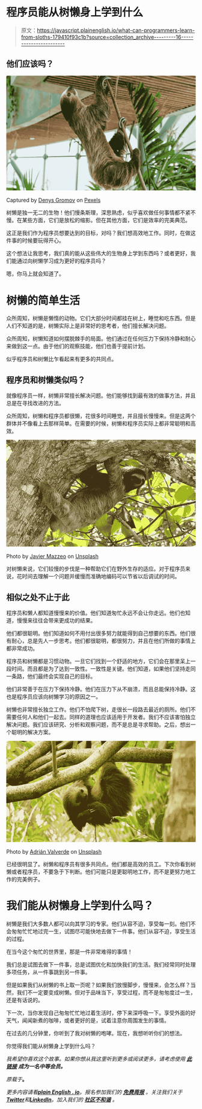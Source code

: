 # 程序员能从树懒身上学到什么

> 原文：<https://javascript.plainenglish.io/what-can-programmers-learn-from-sloths-179410f93c1b?source=collection_archive---------16----------------------->

## 他们应该吗？

![](img/89bc54e11046fe41b83f8035044cd7ba.png)

Captured by [Denys Gromov](https://www.pexels.com/sk-sk/@jdgromov?utm_content=attributionCopyText&utm_medium=referral&utm_source=pexels) on [Pexels](https://www.pexels.com/sk-sk/fotka/zviera-roztomily-divy-vetva-stromu-4835276/?utm_content=attributionCopyText&utm_medium=referral&utm_source=pexels)

树懒是独一无二的生物！他们慢条斯理，深思熟虑，似乎喜欢做任何事情都不紧不慢。在某些方面，它们是放松的缩影。但在其他方面，它们是效率的完美典范。

这正是我们作为程序员想要达到的目标，对吗？我们想高效地工作。同时，在做这件事的时候要玩得开心。

这个想法让我思考，我们真的能从这些伟大的生物身上学到东西吗？或者更好，我们能通过向树懒学习成为更好的程序员吗？

嗯，你马上就会知道了。

# 树懒的简单生活

众所周知，树懒是懒惰的动物。它们大部分时间都挂在树上，睡觉和吃东西。但是人们不知道的是，树懒实际上是非常好的思考者，他们擅长解决问题。

众所周知，树懒知道如何摆脱棘手的局面。他们通过在任何压力下保持冷静和耐心来做到这一点。由于他们的观察技能，他们也善于提前计划。

似乎程序员和树懒比乍看起来有更多的共同点。

## 程序员和树懒类似吗？

就像程序员一样，树懒非常擅长解决问题。他们能够找到最有效的做事方法，并且总是在寻找改进的方法。

众所周知，树懒和程序员都很懒，花很多时间睡觉，并且擅长慢慢来。但是这两个群体并不像看上去那样简单。在需要的时候，树懒和程序员实际上都非常聪明和高效。

![](img/63ef243345085c1e15badad7a1df408e.png)

Photo by [Javier Mazzeo](https://unsplash.com/@javier365?utm_source=unsplash&utm_medium=referral&utm_content=creditCopyText) on [Unsplash](https://unsplash.com/s/photos/sloth?utm_source=unsplash&utm_medium=referral&utm_content=creditCopyText)

对树懒来说，它们较慢的步伐是一种帮助它们在野外生存的适应。对于程序员来说，花时间去理解一个问题并缓慢而准确地编码可以节省以后调试的时间。

## 相似之处不止于此

程序员和懒人都知道慢慢来的价值。他们知道匆忙永远不会让你走远。他们也知道，慢慢来往往会带来更成功的结果。

他们都很聪明。他们知道如何不用付出很多努力就能得到自己想要的东西。他们很有耐心，总是先人一步思考。他们都很聪明，都很努力，并且在他们所做的事情上都非常成功。

程序员和树懒都是习惯动物。一旦它们找到一个舒适的地方，它们会在那里呆上一段时间。而且都是为了达到一致性。一致性是关键。他们知道，如果他们坚持走同一条路，他们最终会实现自己的目标。

他们非常善于在压力下保持冷静。他们在压力下从不崩溃，而且总能保持冷静。这也是程序员应该向树懒学习的原因之一。

树懒也非常擅长独立工作。他们不怕爬下树，走很长一段路去最近的厕所。他们不需要任何人和他们一起去。同样的道理也应该适用于开发者。我们不应该害怕独立解决问题。我们应该研究、分析和观察问题，而不是总是寻求帮助。之后，想出一个聪明的解决方案。

![](img/94b698ba958af3b35ff5322b44ebc835.png)

Photo by [Adrián Valverde](https://unsplash.com/@adrianvalverdem?utm_source=unsplash&utm_medium=referral&utm_content=creditCopyText) on [Unsplash](https://unsplash.com/s/photos/sloth?utm_source=unsplash&utm_medium=referral&utm_content=creditCopyText)

已经很明显了。树懒和程序员有很多共同点。他们都是高效的员工。下次你看到树懒或者程序员，不要急于下判断。他们可能只是更聪明地工作，而不是更努力地工作的完美例子。

# 我们能从树懒身上学到什么吗？

树懒是我们大多数人都可以向其学习的专家。他们从容不迫，享受每一刻。他们不会匆匆忙忙地过完一生，试图尽可能快地去做下一件事。他们从容不迫，享受生活的过程。

在当今这个匆忙的世界里，那是一件非常难得的事情！

我们总是试图去做下一件事，总是试图优化和加快我们的生活。我们经常同时处理多项任务，从一件事跳到另一件事。

但是如果我们从树懒的书上取一页呢？如果我们放慢脚步，慢慢来，会怎么样？当然，我们不一定要变成树懒。但对于品味当下，享受过程，而不是匆匆度过一生，还是有话说的。

下一次，当你发现自己匆匆忙忙地过着生活时，停下来深呼吸一下。享受外面的好天气，闻闻新煮的咖啡，或者更好的是，试着注意你周围发生的事情。

在过去的几分钟里，你听到了我对树懒的咆哮。现在，我想听听你们的想法。

你觉得我们能从树懒身上学到什么吗？

*我希望你喜欢这个故事。如果你想从我这里听到更多或阅读更多，请考虑使用* [***此链接***](https://bernardbad.medium.com/membership) ***成为一名中等会员。***

*原载于*[](https://www.upbeatcode.com/productivity/what-can-programmers-learn-from-sloths/)**。**

**更多内容请看*[***plain English . io***](https://plainenglish.io/)*。报名参加我们的* [***免费周报***](http://newsletter.plainenglish.io/) *。关注我们关于*[***Twitter***](https://twitter.com/inPlainEngHQ)*和*[***LinkedIn***](https://www.linkedin.com/company/inplainenglish/)*。加入我们的* [***社区不和谐***](https://discord.gg/GtDtUAvyhW) *。**